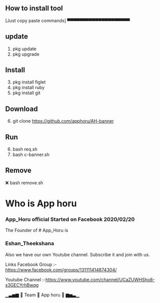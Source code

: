 
## How to install tool
[Just copy paste commands]
▀▀▀▀▀▀▀▀▀▀▀▀▀▀▀▀▀▀▀▀
## update
1. pkg update
2. pkg upgrade

## Install
3. pkg install figlet
4. pkg install ruby
5. pkg install git

## Download
6. git clone https://github.com/apphoru/AH-banner

## Run
6. bash req.sh
8. bash c-banner.sh

## Remove
❌ bash remove.sh


# Who is App horu

### App_Horu official Started on Facebook 2020/02/20
The Founder of # App_Horu is 
### Eshan_Theekshana
Also we have our own Youtube channel. Subscribe it and join with us.

Links
Facebook Group
:-https://www.facebook.com/groups/131111414874304/

Youtube Channel
:-https://www.youtube.com/channel/UCaZUWHSho8-s3GECYrhBwqg

▁▃▅▆ 🔰 Team 🔰 App horu 🔰 ▆▅▃▁
